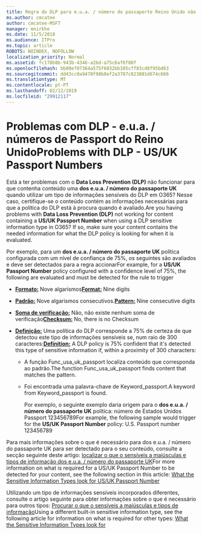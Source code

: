 ```yaml
---
title: Regra do DLP para e.u.a. / número do passaporte Reino Unido não funcionar
ms.author: cmcatee
author: cmcatee-MSFT
manager: mnirkhe
ms.date: 11/5/2018
ms.audience: ITPro
ms.topic: article
ROBOTS: NOINDEX, NOFOLLOW
localization_priority: Normal
ms.assetid: fc178b8b-943b-4346-a2bd-a75c6af6f80f
ms.openlocfilehash: bb80ef07364a575f6032bb105cff83cd8f95bd63
ms.sourcegitcommit: dd43cc0a9470f98b8ef2a3787c823801d674c666
ms.translationtype: MT
ms.contentlocale: pt-PT
ms.lasthandoff: 02/12/2019
ms.locfileid: "29912117"
---
```

# <a name="problems-with-dlp---usuk-passport-numbers"></a><span data-ttu-id="ae320-102">Problemas com DLP - e.u.a. / números de Passport do Reino Unido</span><span class="sxs-lookup"><span data-stu-id="ae320-102">Problems with DLP - US/UK Passport Numbers</span></span>

<span data-ttu-id="ae320-p101">Está a ter problemas com o **Data Loss Prevention (DLP)** não funcionar para que contenha conteúdo uma **dos e.u.a. / número do passaporte UK** quando utilizar um tipo de informações sensíveis do DLP em O365? Nesse caso, certifique-se o conteúdo contém as informações necessárias para que a política do DLP está à procura quando é avaliado.</span><span class="sxs-lookup"><span data-stu-id="ae320-p101">Are you having problems with **Data Loss Prevention (DLP)** not working for content containing a **US/UK Passport Number** when using a DLP sensitive information type in O365? If so, make sure your content contains the needed information for what the DLP policy is looking for when it is evaluated.</span></span> 
  
<span data-ttu-id="ae320-105">Por exemplo, para um **dos e.u.a. / número do passaporte UK** política configurada com um nível de confiança de 75%, os seguintes são avaliados e deve ser detectados para a regra accionar</span><span class="sxs-lookup"><span data-stu-id="ae320-105">For example, for a **US/UK Passport Number** policy configured with a confidence level of 75%, the following are evaluated and must be detected for the rule to trigger</span></span> 
  
- <span data-ttu-id="ae320-106">**[Formato:](https://docs.microsoft.com/office365/securitycompliance/what-the-sensitive-information-types-look-for#format-77)** Nove algarismos</span><span class="sxs-lookup"><span data-stu-id="ae320-106">**[Format:](https://docs.microsoft.com/office365/securitycompliance/what-the-sensitive-information-types-look-for#format-77)** Nine digits</span></span> 
    
- <span data-ttu-id="ae320-107">**[Padrão:](https://docs.microsoft.com/office365/securitycompliance/what-the-sensitive-information-types-look-for#pattern-77)** Nove algarismos consecutivos.</span><span class="sxs-lookup"><span data-stu-id="ae320-107">**[Pattern:](https://docs.microsoft.com/office365/securitycompliance/what-the-sensitive-information-types-look-for#pattern-77)** Nine consecutive digits</span></span> 
    
- <span data-ttu-id="ae320-108">**[Soma de verificação:](https://docs.microsoft.com/office365/securitycompliance/what-the-sensitive-information-types-look-for#checksum-76)** Não, não existe nenhum soma de verificação</span><span class="sxs-lookup"><span data-stu-id="ae320-108">**[Checksum:](https://docs.microsoft.com/office365/securitycompliance/what-the-sensitive-information-types-look-for#checksum-76)** No, there is no Checksum</span></span> 
    
- <span data-ttu-id="ae320-109">**[Definição:](https://docs.microsoft.com/office365/securitycompliance/what-the-sensitive-information-types-look-for#definition-77)** Uma política do DLP corresponde a 75% de certeza de que detectou este tipo de informações sensíveis se, num raio de 300 caracteres:</span><span class="sxs-lookup"><span data-stu-id="ae320-109">**[Definition:](https://docs.microsoft.com/office365/securitycompliance/what-the-sensitive-information-types-look-for#definition-77)** A DLP policy is 75% confident that it's detected this type of sensitive information if, within a proximity of 300 characters:</span></span> 
    
  - <span data-ttu-id="ae320-110">A função Func_usa_uk_passport localiza conteúdo que corresponda ao padrão.</span><span class="sxs-lookup"><span data-stu-id="ae320-110">The function Func_usa_uk_passport finds content that matches the pattern.</span></span>
    
  - <span data-ttu-id="ae320-111">Foi encontrada uma palavra-chave de Keyword_passport.</span><span class="sxs-lookup"><span data-stu-id="ae320-111">A keyword from Keyword_passport is found.</span></span>
    
    <span data-ttu-id="ae320-112">Por exemplo, o seguinte exemplo daria origem para o **dos e.u.a. / número do passaporte UK** política: número de Estados Unidos Passport 123456789</span><span class="sxs-lookup"><span data-stu-id="ae320-112">For example, the following sample would trigger for the **US/UK Passport Number** policy: U.S. Passport number 123456789</span></span> 
    
<span data-ttu-id="ae320-113">Para mais informações sobre o que é necessário para dos e.u.a. / número do passaporte UK para ser detectado para o seu conteúdo, consulte a secção seguinte deste artigo: [localizar o que o sensíveis a maiúsculas e tipos de informação dos e.u.a. / número do passaporte UK](https://docs.microsoft.com/office365/securitycompliance/what-the-sensitive-information-types-look-for#us--uk-passport-number)</span><span class="sxs-lookup"><span data-stu-id="ae320-113">For more information on what is required for a US/UK Passport Number to be detected for your content, see the following section in this article: [What the Sensitive Information Types look for US/UK Passport Number](https://docs.microsoft.com/office365/securitycompliance/what-the-sensitive-information-types-look-for#us--uk-passport-number)</span></span>
  
<span data-ttu-id="ae320-114">Utilizando um tipo de informações sensíveis incorporados diferentes, consulte o artigo seguinte para obter informações sobre o que é necessário para outros tipos: [Procurar o que o sensíveis a maiúsculas e tipos de informação](https://docs.microsoft.com/office365/securitycompliance/what-the-sensitive-information-types-look-for)</span><span class="sxs-lookup"><span data-stu-id="ae320-114">Using a different built-in sensitive information type, see the following article for information on what is required for other types: [What the Sensitive Information Types look for](https://docs.microsoft.com/office365/securitycompliance/what-the-sensitive-information-types-look-for)</span></span>
  

